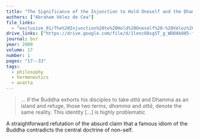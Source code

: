 ```yaml
---
title: "The Significance of the Injunction to Hold Oneself and the Dhamma as an Island and a Refuge in the Buddha's Teaching"
authors: ["Abraham Vélez de Cea"]
file_links:
  - "exclusive_01/The%20Injunction%20to%20Hold%20Oneself%20-%20Vélez%20de%20Cea.pdf"
drive_links: ["https://drive.google.com/file/d/1lencO8sg5T_g_WDOAb805-f4nl63Wqxk/view?usp=drivesdk"]
journal: bsr
year: 2000
volume: 17
number: 1
pages: "17--33"
tags:
  - philosophy
  - hermeneutics
  - anatta
---
```


> … if the Buddha exhorts his disciples to take *attā* and Dhamma as an island and refuge, those two terms, *dhamma* and *attā*, denote the same reality. This identity [...] is highly problematic

A straightforward refutation of the absurd claim that a famous idiom of the Buddha contradicts the central doctrine of non-self.
